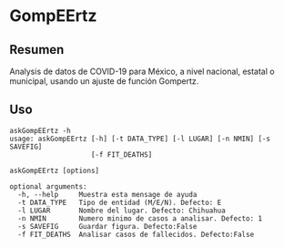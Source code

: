 GompEErtz
=============================


## Resumen

Analysis de datos de COVID-19 para México, a nivel nacional, estatal o municipal, usando un ajuste de función Gompertz. 



## Uso

```
askGompEErtz -h
usage: askGompEErtz [-h] [-t DATA_TYPE] [-l LUGAR] [-n NMIN] [-s SAVEFIG]
                    [-f FIT_DEATHS]

askGompEErtz [options]

optional arguments:
  -h, --help     Muestra esta mensage de ayuda
  -t DATA_TYPE   Tipo de entidad (M/E/N). Defecto: E
  -l LUGAR       Nombre del lugar. Defecto: Chihuahua
  -n NMIN        Numero minimo de casos a analisar. Defecto: 1
  -s SAVEFIG     Guardar figura. Defecto:False
  -f FIT_DEATHS  Analisar casos de fallecidos. Defecto:False
  ```
  
  
